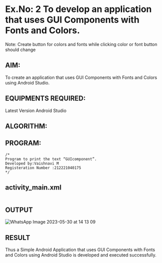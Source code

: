 # Ex.No: 2 To develop an application that uses GUI Components with Fonts and Colors. 
Note: Create button for colors and fonts while clicking color or font button should change 


## AIM:

To create an application that uses GUI Components with Fonts and Colors using Android Studio.

## EQUIPMENTS REQUIRED:

Latest Version Android Studio

## ALGORITHM:


## PROGRAM:
```
/*
Program to print the text “GUIcomponent”.
Developed by:Vaishnavi M
Registeration Number :212221040175
*/
```
## activity_main.xml
```

```

## OUTPUT
![WhatsApp Image 2023-05-30 at 14 13 09](https://github.com/Vaish-1011/Mobile-Application-Development/assets/135130074/80630a14-9a4a-4f31-bbd5-7edfa8cd789c)



## RESULT
Thus a Simple Android Application that uses GUI Components with Fonts and Colors using Android Studio is developed and executed successfully.


